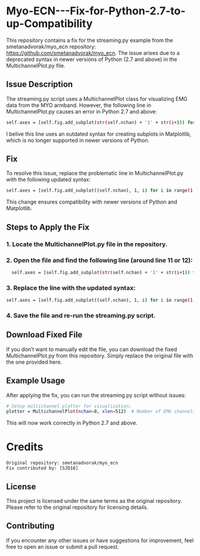 # Myo-ECN---Fix-for-Python-2.7-to-up-Compatibility

This repository contains a fix for the streaming.py example from the smetanadvorak/myo_ecn repository: https://github.com/smetanadvorak/myo_ecn. The issue arises due to a deprecated syntax in newer versions of Python (2.7 and above) in the MultichannelPlot.py file.

## Issue Description
The streaming.py script uses a MultichannelPlot class for visualizing EMG data from the MYO armband. However, the following line in MultichannelPlot.py causes an error in Python 2.7 and above:
```bash
self.axes = [self.fig.add_subplot(str(self.nchan) + '1' + str(i+1)) for i in range(self.nchan)]
```
I belive this line uses an outdated syntax for creating subplots in Matplotlib, which is no longer supported in newer versions of Python.

## Fix
To resolve this issue, replace the problematic line in MultichannelPlot.py with the following updated syntax:

```bash
self.axes = [self.fig.add_subplot((self.nchan), 1, i) for i in range(1, (self.nchan))]
```
This change ensures compatibility with newer versions of Python and Matplotlib.
## Steps to Apply the Fix
 ### 1. Locate the MultichannelPlot.py file in the repository.
 ### 2. Open the file and find the following line (around line 11 or 12):
```bash
  self.axes = [self.fig.add_subplot(str(self.nchan) + '1' + str(i+1)) for i in range(self.nchan)]
```
 ### 3. Replace the line with the updated syntax:
 ```bash
 self.axes = [self.fig.add_subplot((self.nchan), 1, i) for i in range(1, (self.nchan))]
```
 ### 4. Save the file and re-run the streaming.py script.
 
 ## Download Fixed File
 If you don’t want to manually edit the file, you can download the fixed MultichannelPlot.py from this repository. Simply replace the original file with the one provided here.

 ## Example Usage
 After applying the fix, you can run the streaming.py script without issues:
  ```bash
# Setup multichannel plotter for visualization:
plotter = MultichannelPlot(nchan=8, xlen=512)  # Number of EMG channels in MYO armband is 8
```
This will now work correctly in Python 2.7 and above.

# Credits

    Original repository: smetanadvorak/myo_ecn
    Fix contributed by: [SJD16]

## License

This project is licensed under the same terms as the original repository. Please refer to the original repository for licensing details.

## Contributing
If you encounter any other issues or have suggestions for improvement, feel free to open an issue or submit a pull request.
